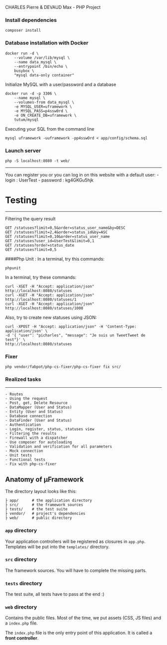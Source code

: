 CHARLES Pierre & DEVAUD Max - PHP Project

### Install dependencies

    composer install

### Database installation with Docker

    docker run -d \
        --volume /var/lib/mysql \
        --name data_mysql \
        --entrypoint /bin/echo \
        busybox \
        "mysql data-only container"

Initialize MySQL with a user/password and a database

    docker run -d -p 3306 \
        --name mysql \
        --volumes-from data_mysql \
        -e MYSQL_USER=uframework \
        -e MYSQL_PASS=p4ssw0rd \
        -e ON_CREATE_DB=uframework \
        tutum/mysql

Executing your SQL from the command line

    mysql uframework -uuframework -pp4sswOrd < app/config/schema.sql

### Launch server

    php -S localhost:8080 -t web/

---------------------------------
You can register you or you can log in on this website with a default user:
    - login : UserTest
    - password : kg4GKGu5hjk


# Testing
-----------
Filtering the query result

    GET /statuses?limit=0,5&order=status_user_name&by=DESC
    GET /statuses?limit=2,4&order=status_id&by=ASC
    GET /statuses?limit=0,10&order=status_user_name
    GET /statuses?user_id=UserTest&limit=0,1
    GET /statuses?order=status_date
    GET /statuses?limit=0,5

####Php Unit : In a terminal, try this commands:

    phpunit

In a terminal, try these commands:

    curl -XGET -H "Accept: application/json" http://localhost:8080/statuses
    curl -XGET -H "Accept: application/json" http://localhost:8080/statuses/1
    curl -XGET -H "Accept: application/json" http://localhost:8080/statuses/1000

Also, try to create new statuses using JSON:

    curl -XPOST -H "Accept: application/json" -H 'Content-Type: application/json' \
    -d '{ "user": "picharles", "message": "Je suis un TweetTweet de test"}' \
    http://localhost:8080/statuses

### Fixer

    php vendor/fabpot/php-cs-fixer/php-cs-fixer fix src/

### Realized tasks
------------------

    - Routes
    - Using the request
    - Post, get, Delete Resource
    - DataMapper (User and Status)
    - Entity (User and Status)
    - Database connection
    - DataFinder (User and Status)
    - Authentication
    - Login, register, status, statuses view
    - Filtering the results
    - Firewall with a dispatcher
    - Use composer for autoloading
    - Validation and verification for all parameters
    - Mock connection
    - Unit tests
    - Functional tests
    - Fix with php-cs-fixer


Anatomy of &micro;Framework
---------------------------

The directory layout looks like this:

    ├ app/      # the application directory
    ├ src/      # the framework sources
    ├ tests/    # the test suite
    ├ vendor/   # project's dependencies
    ├ web/      # public directory

### `app` directory

Your application controllers will be registered as closures in `app.php`.
Templates will be put into the `templates/` directory.

### `src` directory

The framework sources. You will have to complete the missing parts.

### `tests` directory

The test suite, all tests have to pass at the end :)

### `web` directory

Contains the public files. Most of the time, we put assets (CSS, JS files)
and a `index.php` file.

The `index.php` file is the only entry point of this application.  It is called a **front controller**.

